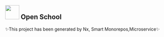  <h2> <a alt="Nx logo" href="https://nx.dev" target="_blank" rel="noreferrer"><img src="https://raw.githubusercontent.com/nrwl/nx/master/images/nx-logo.png" width="45"></a> Open School</h2> 
✨This project has been generated by Nx, Smart Monorepos,Microservice✨
